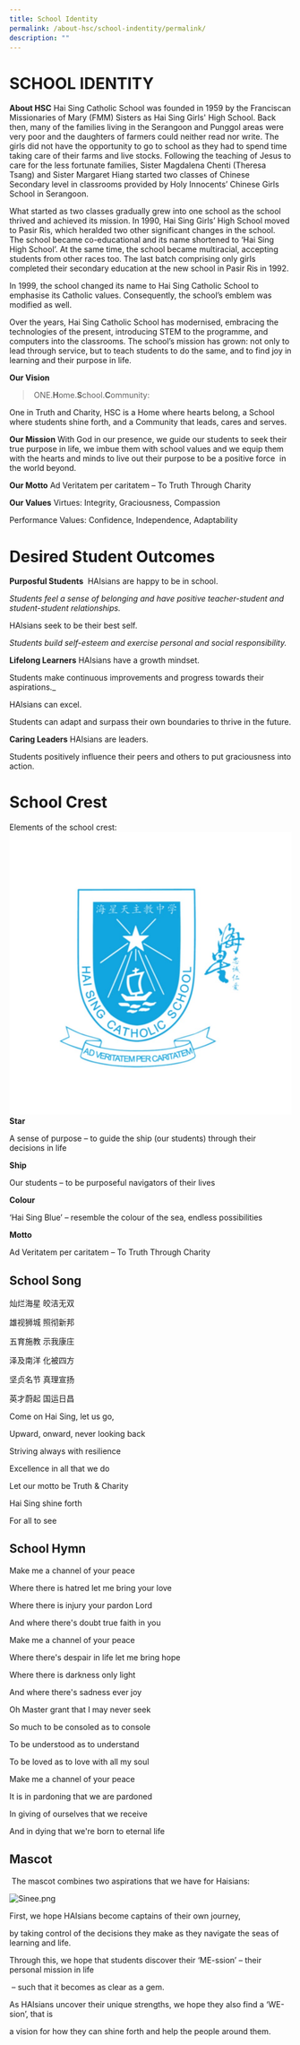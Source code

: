 ```yaml
---
title: School Identity
permalink: /about-hsc/school-indentity/permalink/
description: ""
---
```

SCHOOL IDENTITY
===============
**About HSC**
Hai Sing Catholic School was founded in 1959 by the Franciscan Missionaries of Mary (FMM) Sisters as Hai Sing Girls' High School. Back then, many of the families living in the Serangoon and Punggol areas were very poor and the daughters of farmers could neither read nor write. The girls did not have the opportunity to go to school as they had to spend time taking care of their farms and live stocks. Following the teaching of Jesus to care for the less fortunate families, Sister Magdalena Chenti (Theresa Tsang) and Sister Margaret Hiang started two classes of Chinese Secondary level in classrooms provided by Holy Innocents’ Chinese Girls School in Serangoon.   

What started as two classes gradually grew into one school as the school thrived and achieved its mission. In 1990, Hai Sing Girls’ High School moved to Pasir Ris, which heralded two other significant changes in the school. The school became co-educational and its name shortened to ‘Hai Sing High School’. At the same time, the school became multiracial, accepting students from other races too. The last batch comprising only girls completed their secondary education at the new school in Pasir Ris in 1992. 

In 1999, the school changed its name to Hai Sing Catholic School to emphasise its Catholic values. Consequently, the school’s emblem was modified as well.

Over the years, Hai Sing Catholic School has modernised, embracing the technologies of the present, introducing STEM to the programme, and computers into the classrooms. The school’s mission has grown: not only to lead through service, but to teach students to do the same, and to find joy in learning and their purpose in life.

**Our Vision**
>  ONE.**H**ome.**S**chool.**C**ommunity:

One in Truth and Charity, HSC is a Home where hearts belong, a School where students shine forth, and a Community that leads, cares and serves.

**Our Mission**
With God in our presence, we guide our students to seek their true purpose in life, we imbue them with school values and we equip them  with the hearts and minds to live out their purpose to be a positive force  in the world beyond.

**Our Motto**
Ad Veritatem per caritatem – To Truth Through Charity

**Our Values**
Virtues: Integrity, Graciousness, Compassion

Performance Values: Confidence, Independence, Adaptability

# Desired Student Outcomes
**Purposful Students**
 HAIsians are happy to be in school.

_Students feel a sense of belonging and have positive teacher-student and student-student relationships._

HAIsians seek to be their best self.

_Students build self-esteem and exercise personal and social responsibility._

**Lifelong Learners**
HAIsians have a growth mindset.

Students make continuous improvements and progress towards their aspirations._ 

HAIsians can excel.

Students can adapt and surpass their own boundaries to thrive in the future.

**Caring Leaders**
HAIsians are leaders.

Students positively influence their peers and others to put graciousness into action.

# School Crest #
Elements of the school crest:
![Hai Sing Catholic School](/images/About%20HSC/hai%20sing%20school%20logo.jpg)
**Star** 

A sense of purpose – to guide the ship (our students) through their decisions in life

  

**Ship**

Our students – to be purposeful navigators of their lives

**Colour**

‘Hai Sing Blue’ – resemble the colour of the sea, endless possibilities

**Motto**

Ad Veritatem per caritatem – To Truth Through Charity

School Song
-----------

灿烂海星 皎洁无双  

雄视狮城 照彻新邦

五育施教 示我康庄

泽及南洋 化被四方

坚贞名节 真理宣扬

英才蔚起 国运日昌

Come on Hai Sing, let us go,

Upward, onward, never looking back

Striving always with resilience

Excellence in all that we do

Let our motto be Truth & Charity

Hai Sing shine forth

For all to see

School Hymn
-----------

Make me a channel of your peace  

Where there is hatred let me bring your love

Where there is injury your pardon Lord

And where there's doubt true faith in you

Make me a channel of your peace

Where there's despair in life let me bring hope

Where there is darkness only light

And where there's sadness ever joy

Oh Master grant that I may never seek

So much to be consoled as to console

To be understood as to understand

To be loved as to love with all my soul

Make me a channel of your peace

It is in pardoning that we are pardoned

In giving of ourselves that we receive

And in dying that we're born to eternal life

Mascot
------

 The mascot combines two aspirations that we have for Haisians:  

  

![Sinee.png](https://haisingcatholic.moe.edu.sg/qql/slot/u165/About%20Us/School%20Symbol,Song,Hymn/Sinee.png)

First, we hope HAIsians become captains of their own journey, 

by taking control of the decisions they make as they navigate the seas of learning and life. 

Through this, we hope that students discover their ‘ME-ssion’ – their personal mission in life

 – such that it becomes as clear as a gem. 

As HAIsians uncover their unique strengths, we hope they also find a ‘WE-sion’, that is 

a vision for how they can shine forth and help the people around them.